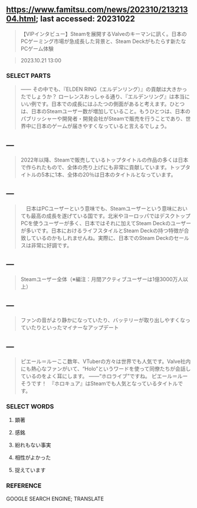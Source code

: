 ## https://www.famitsu.com/news/202310/21321304.html; last accessed: 20231022

> 【VIPインタビュー】Steamを展開するValveのキーマンに訊く。日本のPCゲーミング市場が急成長した背景と、Steam Deckがもたらす新たなPCゲーム体験

> 2023.10.21 13:00

### SELECT PARTS

> ―― その中でも、『ELDEN RING（エルデンリング）』の貢献は大きかったでしょうか？
ローレンスおっしゃる通り、『エルデンリング』は本当にいい例です。日本での成長にはふたつの側面があると考えます。ひとつは、日本のSteamユーザー数が増加していること。もうひとつは、日本のパブリッシャーや開発者・開発会社がSteamで販売を行うことであり、世界中に日本のゲームが届きやすくなっていると言えるでしょう。


## —

> 2022年以降、Steamで販売しているトップタイトルの作品の多くは日本で作られたもので、全体の売り上げにも非常に貢献しています。トップタイトルの5本に1本、全体の20％は日本のタイトルとなっています。

## —

>　日本はPCユーザーという意味でも、Steamユーザーという意味においても最高の成長を遂げている国です。北米やヨーロッパではデスクトップPCを使うユーザーが多く、日本ではそれに加えてSteam Deckのユーザーが多いです。日本におけるライフスタイルとSteam Deckの持つ特徴が合致しているのかもしれませんね。実際に、日本でのSteam Deckのセールスは非常に好調です。

## —

> Steamユーザー全体（※編注：月間アクティブユーザーは1億3000万人以上）

## —

> ファンの音がより静かになっていたり、バッテリーが取り出しやすくなっていたりといったマイナーなアップデート

## —

> ピエール＝ルーここ数年、VTuberの方々は世界でも人気です。Valve社内にも熱心なファンがいて、“Holo”というワードを使って同僚たちが会話しているのをよく耳にします。
――“ホロライブ”ですね。
ピエール＝ルーそうです！　『ホロキュア』はSteamでも人気となっているタイトルです。


### SELECT WORDS

1. 顕著

2. 感銘

3. 紛れもない事実

4. 相性がよかった

5. 捉えています


### REFERENCE

GOOGLE SEARCH ENGINE; TRANSLATE
